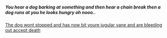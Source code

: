 ##### You hear a dog barking at something and then hear a chain break then a dog runs at you he looks hungry oh nooo..
[The dog wont stopped and has now bit youre jugular vane and are bleeding out accept death](wakeup.md)